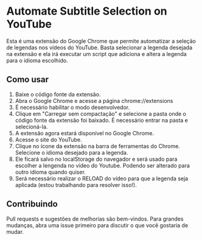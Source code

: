 # Automate Subtitle Selection on YouTube

Esta é uma extensão do Google Chrome que permite automatizar a seleção de legendas nos vídeos do YouTube. Basta selecionar a legenda desejada na extensão e ela irá executar um script que adiciona e altera a legenda para o idioma escolhido.

## Como usar

1. Baixe o código fonte da extensão.
2. Abra o Google Chrome e acesse a página chrome://extensions
3. É necessário habilitar o modo desenvolvedor.
4. Clique em "Carregar sem compactação" e selecione a pasta onde o código fonte da extensão foi baixado. É necessário entrar na pasta e selecioná-la.
5. A extensão agora estará disponível no Google Chrome.
6. Acesse o site do YouTube.
7. Clique no ícone da extensão na barra de ferramentas do Chrome. Selecione o idioma desejado para a legenda.
8. Ele ficará salvo no localStorage do navegador e será usado para escolher a lengenda no vídeo do Youtube. Podendo ser alterado para outro idioma quando quiser.
9. Será necessário realizar o RELOAD do vídeo para que a legenda seja aplicada (estou trabalhando para resolver isso!).

## Contribuindo

Pull requests e sugestões de melhorias são bem-vindos. Para grandes mudanças, abra uma issue primeiro para discutir o que você gostaria de mudar.

